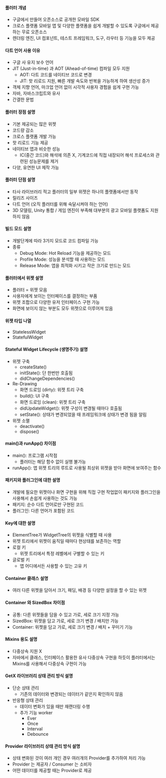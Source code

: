 #### 플러터 개념

- 구글에서 만들어 오픈소스로 공개한 모바일 SDK
- 크로스 플랫폼 모바일 앱 및 다양한 플랫폼을 쉽게 개발할 수 있도록 구글에서 제공하는 무료 오픈소스
- 렌더링 엔진, UI 컴포넌트, 테스트 프레임워크, 도구, 라우터 등 기능을 모두 제공

#### 다트 언어 사용 이유

- 구글 사 유지 보수 언어
- JIT (Just-in-time) 과 AOT (Ahead-of-time) 컴파일 모두 지원
  - AOT: 다트 코드를 네이티브 코드로 변경
  - JIT: 핫 리로드 지원, 빠른 개발 속도와 반복을 가능하게 하여 생산성 증가
- 객체 지향 언어, 마크업 언어 없이 시각적 사용자 경험을 쉽게 구현 가능
- 자바, 자바스크립트와 유사
- 간결한 문법

#### 플러터 장점 설명

- 기본 제공되는 많은 위젯
- 코드량 감소
- 크로스 플랫폼 개발 가능
- 핫 리로드 기능 제공
- 네이티브 앱과 비슷한 성능
  - IC(중간 코드)와 해석에 의존 X, 기계코드에 직접 내장되어 해석 프로세스와 관련된 성능문제를 제거
- 다양, 유연한 UI 제작 가능

#### 플러터 단점 설명

- 타사 라이브러리 적고 플러터의 일부 위젯은 하나의 플랫폼에서만 동작
- 릴리즈 사이즈
- 다트 언어 (오직 플러터를 위해 숙달시켜야 하는 언어)
- 3D 모델링, Unity 통합 / 게임 엔진이 부족해 대부분의 광고 모바일 플랫폼도 지원하지 않음

#### 빌드 모드 설명

- 개발단계에 따라 3가지 모드로 코드 컴파일 가능
- 종류
  - Debug Mode: Hot Reload 기능을 제공하는 모드
  - Profile Mode: 성능을 분석할 때 사용하는 모드
  - Release Mode: 앱을 최적화 시키고 작은 크기로 만드는 모드

#### 플러터에서 위젯 설명

- 플러터 = 위젯 모음
- 사용자에게 보이는 인터페이스를 결정하는 부품
- 위젯 조합으로 다양한 유저 인터페이스 구현 가능
- 화면에 보이지 않는 부분도 모두 위젯으로 이루어져 있음

#### 위젯 타입 나열

- StatelessWidget
- StatefulWidget

#### Stateful Widget Lifecycle (생명주기) 설명

- 위젯 구축
  - createState()
  - initState(): 단 한번만 호출됨
  - didChangeDependencies()
- Re-Drawing
  - 화면 드로잉 (dirty): 위젯 트리 구축
  - build(): UI 구축
  - 화면 드로잉 (clean): 위젯 트리 구축
  - didUpdateWidget(): 위젯 구성이 변경될 때마다 호출됨
  - setState(): 상태가 변경되었을 때 프레임워크에 상태가 변경 됨을 알림
- 위젯 소멸
  - deactivate()
  - dispose()

#### main()과 runApp() 차이점

- main(): 프로그램 시작점
  - 플러터는 해당 함수 없이 실행 불가능
- runApp(): 앱 위젯 트리의 루트로 사용될 최상위 위젯을 받아 화면에 보여주는 함수

#### 패키지와 플러그인에 대한 설명

- 개발에 필요한 위젯이나 화면 구현을 위해 직접 구현 작업없이 패키지와 플러그인을 사용해서 손쉽게 사용하는 것도 가능
- 패키지: 순수 다트 언어로만 구현된 코드
- 플러그인: 다른 언어가 포함된 코드

#### Key에 대한 설명

- ElementTree가 WidgetTree의 위젯을 식별할 때 사용
- 위젯 트리에서 위젯이 움직일 때마다 현상태를 보존하는 역할
- 로컬 키
  - 위젯 트리에서 특정 레벨에서 구별할 수 있는 키
- 글로벌 키
  - 앱 어디에서든 사용할 수 있는 고유 키

#### Container 클래스 설명

- 여러 다른 위젯을 담아서 크기, 패딩, 배경 등 다양한 설정을 할 수 있는 위젯

#### Container 와 SizedBox 차이점

- 공통: 다른 위젯들을 담을 수 있고 가로, 세로 크기 지정 가능
- SizedBox: 위젯을 담고 가로, 세로 크기 변경 / 배치만 가능
- Container: 위젯을 담고 가로, 세로 크기 변경 / 배치 + 꾸미기 기능

#### Mixins 용도 설명

- 다중상속 지원 X
- 자바에서 클래스, 인터페이스 활용한 유사 다중상속 구현을 하듯이 플러터에서는 Mixins를 사용해서 다중상속 구현이 가능

#### GetX 라이브러리 상태 관리 방식 설명

- 단순 상태 관리
  - 기존의 데이터와 변경되는 데이터가 같은지 확인하지 않음
- 반응형 상태 관리
  - 데이터 변화가 있을 때만 재랜더링 수행
  - 추가 기능 worker
    - Ever
    - Once
    - Interval
    - Debounce

#### Provider 라이브러리 상태 관리 방식 설명

- 상태 변화된 것이 여러 개인 경우 여러개의 Provider를 추가하여 처리 가능
- Provider 는 제공자 / Consumer 는 소비자
- 어떤 데이터를 제공할 때는 Provider로 제공
